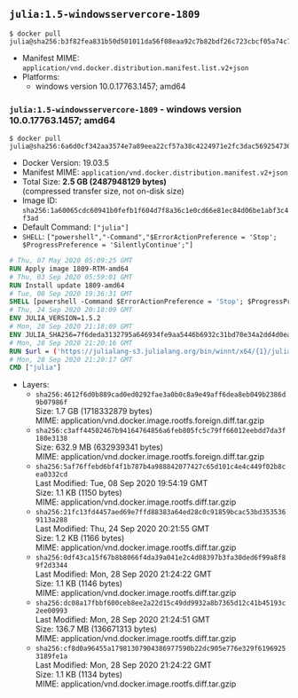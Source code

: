 ## `julia:1.5-windowsservercore-1809`

```console
$ docker pull julia@sha256:b3f82fea831b50d501011da56f08eaa92c7b82bdf26c723cbcf05a74c76c62a0
```

-	Manifest MIME: `application/vnd.docker.distribution.manifest.list.v2+json`
-	Platforms:
	-	windows version 10.0.17763.1457; amd64

### `julia:1.5-windowsservercore-1809` - windows version 10.0.17763.1457; amd64

```console
$ docker pull julia@sha256:6a6d0cf342aa3574e7a89eea22cf57a38c4224971e2fc3dac56925473606ae15
```

-	Docker Version: 19.03.5
-	Manifest MIME: `application/vnd.docker.distribution.manifest.v2+json`
-	Total Size: **2.5 GB (2487948129 bytes)**  
	(compressed transfer size, not on-disk size)
-	Image ID: `sha256:1a60065cdc60941b0fefb1f604d7f8a36c1e0cd66e81ec84d06be1abf3c4f3ad`
-	Default Command: `["julia"]`
-	`SHELL`: `["powershell","-Command","$ErrorActionPreference = 'Stop'; $ProgressPreference = 'SilentlyContinue';"]`

```dockerfile
# Thu, 07 May 2020 05:09:25 GMT
RUN Apply image 1809-RTM-amd64
# Thu, 03 Sep 2020 05:59:01 GMT
RUN Install update 1809-amd64
# Tue, 08 Sep 2020 19:36:31 GMT
SHELL [powershell -Command $ErrorActionPreference = 'Stop'; $ProgressPreference = 'SilentlyContinue';]
# Thu, 24 Sep 2020 20:18:09 GMT
ENV JULIA_VERSION=1.5.2
# Mon, 28 Sep 2020 21:18:09 GMT
ENV JULIA_SHA256=7f6deda3132795a646934fe9aa5446b6932c31bd70e34a2dd4d0ead5be915a2a
# Mon, 28 Sep 2020 21:20:16 GMT
RUN $url = ('https://julialang-s3.julialang.org/bin/winnt/x64/{1}/julia-{0}-win64.exe' -f $env:JULIA_VERSION, ($env:JULIA_VERSION.Split('.')[0..1] -Join '.')); 	Write-Host ('Downloading {0} ...' -f $url); 	[Net.ServicePointManager]::SecurityProtocol = [Net.SecurityProtocolType]::Tls12; 	Invoke-WebRequest -Uri $url -OutFile 'julia.exe'; 		Write-Host ('Verifying sha256 ({0}) ...' -f $env:JULIA_SHA256); 	if ((Get-FileHash julia.exe -Algorithm sha256).Hash -ne $env:JULIA_SHA256) { 		Write-Host 'FAILED!'; 		exit 1; 	}; 		Write-Host 'Installing ...'; 	Start-Process -Wait -NoNewWindow 		-FilePath '.\julia.exe' 		-ArgumentList @( 			'/SILENT', 			'/DIR=C:\julia' 		); 		Write-Host 'Updating PATH ...'; 	$env:PATH = 'C:\julia\bin;' + $env:PATH; 	[Environment]::SetEnvironmentVariable('PATH', $env:PATH, [EnvironmentVariableTarget]::Machine); 		Write-Host 'Verifying install ("julia --version") ...'; 	julia --version; 		Write-Host 'Removing ...'; 	Remove-Item julia.exe -Force; 		Write-Host 'Complete.'
# Mon, 28 Sep 2020 21:20:17 GMT
CMD ["julia"]
```

-	Layers:
	-	`sha256:4612f6d0b889cad0ed0292fae3a0b0c8a9e49aff6dea8eb049b2386d9b07986f`  
		Size: 1.7 GB (1718332879 bytes)  
		MIME: application/vnd.docker.image.rootfs.foreign.diff.tar.gzip
	-	`sha256:c3aff44502467b94164764856a6feb805fc5c79ff66012eebdd7da3f180e3138`  
		Size: 632.9 MB (632939341 bytes)  
		MIME: application/vnd.docker.image.rootfs.foreign.diff.tar.gzip
	-	`sha256:5af76ffebd6bf4f1b787b4a988842077427c65d101c4e4c449f02b8cea0332cd`  
		Last Modified: Tue, 08 Sep 2020 19:54:19 GMT  
		Size: 1.1 KB (1150 bytes)  
		MIME: application/vnd.docker.image.rootfs.diff.tar.gzip
	-	`sha256:21fc13fd4457aed69e7ffd88383a64ed28c0c91859bcac53bd3535369113a288`  
		Last Modified: Thu, 24 Sep 2020 20:21:55 GMT  
		Size: 1.2 KB (1166 bytes)  
		MIME: application/vnd.docker.image.rootfs.diff.tar.gzip
	-	`sha256:0df43ca15f67b8b8066f4da39a041e2c4d08397b3fa30ded6f99a8f89f2d3344`  
		Last Modified: Mon, 28 Sep 2020 21:24:22 GMT  
		Size: 1.1 KB (1146 bytes)  
		MIME: application/vnd.docker.image.rootfs.diff.tar.gzip
	-	`sha256:dc08a17fbbf600ceb8ee2a22d15c49dd9932a8b7365d12c41b45193c2ee00993`  
		Last Modified: Mon, 28 Sep 2020 21:24:51 GMT  
		Size: 136.7 MB (136671313 bytes)  
		MIME: application/vnd.docker.image.rootfs.diff.tar.gzip
	-	`sha256:cf8d0a96455a17981307904386977590b22dc905e776e329f61969253189fe1a`  
		Last Modified: Mon, 28 Sep 2020 21:24:22 GMT  
		Size: 1.1 KB (1134 bytes)  
		MIME: application/vnd.docker.image.rootfs.diff.tar.gzip
